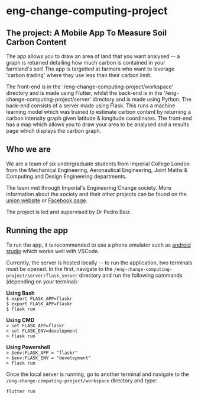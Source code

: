 # eng-change-computing-project

## The project: A Mobile App To Measure Soil Carbon Content

The app allows you to draw an area of land that you want analysed -- a graph is returned detailing how much carbon is contained in your farmland's soil! The app is targetted at farmers who want to leverage 'carbon trading' where they use less than their carbon limit. </br>

The front-end is in the '/eng-change-computing-project/workspace' directory and is made using Flutter, whilst the back-end is in the '/eng-change-computing-project/server' directory and is made using Python. The back-end consists of a server made using Flask. This runs a machine learning model which was trained to estimate carbon content by returning a carbon intensity graph given latitude & longitude coordinates. The front-end has a map which allows you to draw your area to be analysed and a results page which displays the carbon graph. </br>


## Who we are

We are a team of six undergraduate students from Imperial College London from the Mechanical Engineering, Aeronautical Engineering, Joint Maths & Computing and Design Engineering departments. </br>

The team met through Imperial's Engineering Change society. More information about the society and their other projects can be found on the [union website](https://www.imperialcollegeunion.org/activities/a-to-z/engineering-change) or [Facebook page](https://www.facebook.com/EngChangeIC/). </br> 

The project is led and supervised by Dr Pedro Baiz.


## Running the app

To run the app, it is recommended to use a phone emulator such as [android studio](https://developer.android.com/studio) which works well with VSCode. </br>

Currently, the server is hosted locally -- to run the application, two terminals must be opened. In the first, navigate to the `/eng-change-computing-project/server/flask_server` directory and run the following commands (depending on your terminal): </br>

**Using Bash** </br>
` $ export FLASK_APP=flaskr ` </br>
` $ export FLASK_APP=flaskr ` </br>
` $ flask run ` </br>

**Using CMD** </br>
` > set FLASK_APP=flaskr ` </br>
` > set FLASK_ENV=development ` </br>
` > flask run ` </br>

**Using Powershell** </br>
` > $env:FLASK_APP = "flaskr" ` </br>
` > $env:FLASK_ENV = "development" ` </br>
` > flask run ` </br>

Once the local server is running, go to another terminal and navigate to the `/eng-change-computing-project/workspace` directory and type: </br>

`flutter run` </br>
